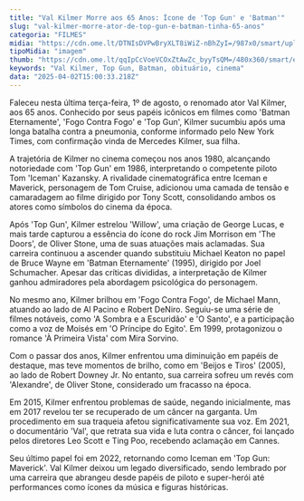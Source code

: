 ```yaml
---
title: "Val Kilmer Morre aos 65 Anos: Ícone de 'Top Gun' e 'Batman'"
slug: "val-kilmer-morre-ator-de-top-gun-e-batman-tinha-65-anos"
categoria: "FILMES"
midia: "https://cdn.ome.lt/DTNIsDVPwBryXLT8iWiZ-nBhZyI=/987x0/smart/uploads/conteudo/fotos/val-kilmer-filmes.png"
tipoMidia: "imagem"
thumb: "https://cdn.ome.lt/qqIpCcVoeVCOxZtAwZc_byyTsQM=/480x360/smart/extras/conteudos/ValKilmer.101945.jpg"
keywords: "Val Kilmer, Top Gun, Batman, obituário, cinema"
data: "2025-04-02T15:00:33.218Z"
---
```


Faleceu nesta última terça-feira, 1º de agosto, o renomado ator Val Kilmer, aos 65 anos. Conhecido por seus papéis icônicos em filmes como 'Batman Eternamente', 'Fogo Contra Fogo' e 'Top Gun', Kilmer sucumbiu após uma longa batalha contra a pneumonia, conforme informado pelo New York Times, com confirmação vinda de Mercedes Kilmer, sua filha.

A trajetória de Kilmer no cinema começou nos anos 1980, alcançando notoriedade com 'Top Gun' em 1986, interpretando o competente piloto Tom 'Iceman' Kazansky. A rivalidade cinematográfica entre Iceman e Maverick, personagem de Tom Cruise, adicionou uma camada de tensão e camaradagem ao filme dirigido por Tony Scott, consolidando ambos os atores como símbolos do cinema da época.

Após 'Top Gun', Kilmer estrelou 'Willow', uma criação de George Lucas, e mais tarde capturou a essência do ícone do rock Jim Morrison em 'The Doors', de Oliver Stone, uma de suas atuações mais aclamadas. Sua carreira continuou a ascender quando substituiu Michael Keaton no papel de Bruce Wayne em 'Batman Eternamente' (1995), dirigido por Joel Schumacher. Apesar das críticas divididas, a interpretação de Kilmer ganhou admiradores pela abordagem psicológica do personagem.

No mesmo ano, Kilmer brilhou em 'Fogo Contra Fogo', de Michael Mann, atuando ao lado de Al Pacino e Robert DeNiro. Seguiu-se uma série de filmes notáveis, como 'A Sombra e a Escuridão' e 'O Santo', e a participação como a voz de Moisés em 'O Príncipe do Egito'. Em 1999, protagonizou o romance 'À Primeira Vista' com Mira Sorvino.

Com o passar dos anos, Kilmer enfrentou uma diminuição em papéis de destaque, mas teve momentos de brilho, como em 'Beijos e Tiros' (2005), ao lado de Robert Downey Jr. No entanto, sua carreira sofreu um revés com 'Alexandre', de Oliver Stone, considerado um fracasso na época.

Em 2015, Kilmer enfrentou problemas de saúde, negando inicialmente, mas em 2017 revelou ter se recuperado de um câncer na garganta. Um procedimento em sua traqueia afetou significativamente sua voz. Em 2021, o documentário 'Val', que retrata sua vida e luta contra o câncer, foi lançado pelos diretores Leo Scott e Ting Poo, recebendo aclamação em Cannes.

Seu último papel foi em 2022, retornando como Iceman em 'Top Gun: Maverick'. Val Kilmer deixou um legado diversificado, sendo lembrado por uma carreira que abrangeu desde papéis de piloto e super-herói até performances como ícones da música e figuras históricas.